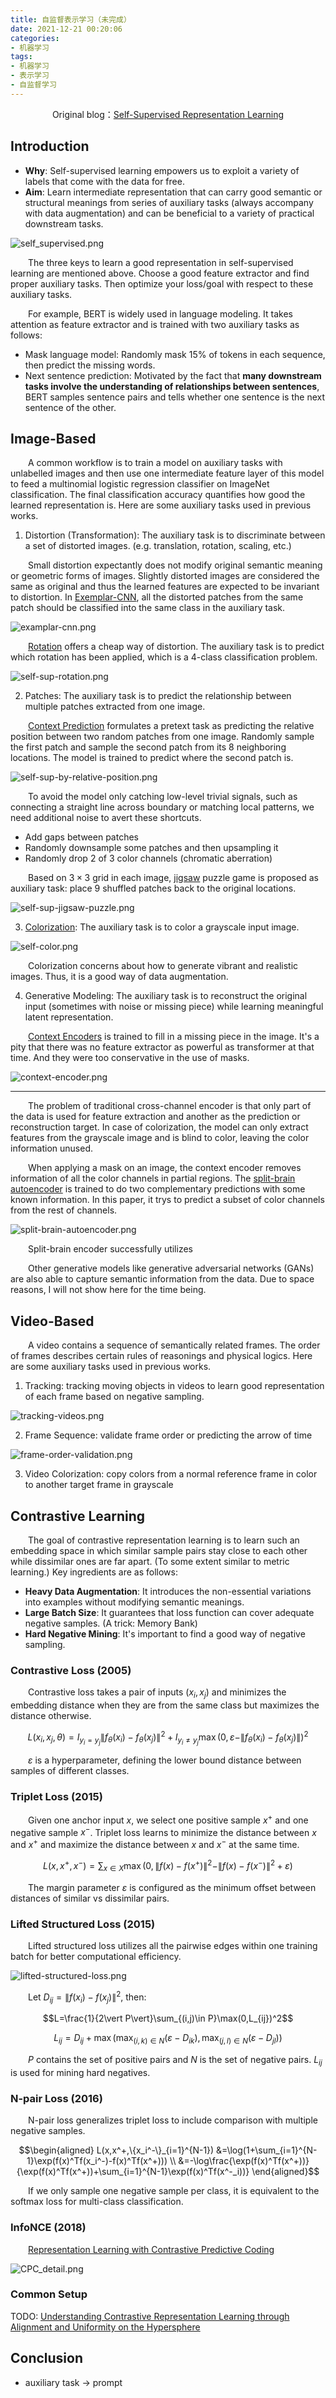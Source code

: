 ```yaml
---
title: 自监督表示学习（未完成）
date: 2021-12-21 00:20:06
categories:
- 机器学习
tags:
- 机器学习
- 表示学习
- 自监督学习
---
```


<center>Original blog：<a href="https://lilianweng.github.io/lil-log/2019/11/10/self-supervised-learning.html">Self-Supervised Representation Learning</a></center>

## Introduction
* **Why**: Self-supervised learning empowers us to exploit a variety of labels that come with the data for free.
* **Aim**: Learn intermediate representation that can carry good semantic or structural meanings from series of auxiliary tasks (always accompany with data augmentation) and can be beneficial to a variety of practical downstream tasks.

![self_supervised.png](https://s2.loli.net/2021/12/21/zGUbCme1nMju29g.png)

&emsp;&emsp;The three keys to learn a good representation in self-supervised learning are mentioned above. Choose a good feature extractor and find proper auxiliary tasks. Then optimize your loss/goal with respect to these auxiliary tasks.

&emsp;&emsp;For example, BERT is widely used in language modeling. It takes attention as feature extractor and is trained with two auxiliary tasks as follows:
* Mask language model: Randomly mask $15\%$ of tokens in each sequence, then predict the missing words.
* Next sentence prediction: Motivated by the fact that **many downstream tasks involve the understanding of relationships between sentences**, BERT samples sentence pairs and tells whether one sentence is the next sentence of the other.

## Image-Based
&emsp;&emsp;A common workflow is to train a model on auxiliary tasks with unlabelled images and then use one intermediate feature layer of this model to feed a multinomial logistic regression classifier on ImageNet classification. The final classification accuracy quantifies how good the learned representation is. Here are some auxiliary tasks used in previous works.

1. Distortion (Transformation): The auxiliary task is to discriminate between a set of distorted images. (e.g. translation, rotation, scaling, etc.)

&emsp;&emsp;Small distortion expectantly does not modify original semantic meaning or geometric forms of images. Slightly distorted images are considered the same as original and thus the learned features are expected to be invariant to distortion. In [Exemplar-CNN](https://arxiv.org/abs/1406.6909), all the distorted patches from the same patch should be classified into the same class in the auxiliary task.

![examplar-cnn.png](https://s2.loli.net/2021/12/21/RTjYDuNrHqgMlZ6.png)

&emsp;&emsp;[Rotation](https://arxiv.org/abs/1803.07728) offers a cheap way of distortion. The auxiliary task is to predict which rotation has been applied, which is a 4-class classification problem.

![self-sup-rotation.png](https://i.loli.net/2021/09/18/qH6ZhUmpI1gfLzN.png)

2. Patches: The auxiliary task is to predict the relationship between multiple patches extracted from one image.

&emsp;&emsp;[Context Prediction](https://arxiv.org/abs/1505.05192) formulates a pretext task as predicting the relative position between two random patches from one image. Randomly sample the first patch and sample the second patch from its $8$ neighboring locations. The model is trained to predict where the second patch is.

![self-sup-by-relative-position.png](https://i.loli.net/2021/09/18/ynbvsFdqGwAfCWe.png)

&emsp;&emsp;To avoid the model only catching low-level trivial signals, such as connecting a straight line across boundary or matching local patterns, we need additional noise to avert these shortcuts.
* Add gaps between patches
* Randomly downsample some patches and then upsampling it
* Randomly drop $2$ of $3$ color channels (chromatic aberration)

&emsp;&emsp;Based on $3\times3$ grid in each image, [jigsaw](https://arxiv.org/abs/1603.09246) puzzle game is proposed as auxiliary task: place $9$ shuffled patches back to the original locations.

![self-sup-jigsaw-puzzle.png](https://s2.loli.net/2021/12/22/rkZ1qLmRop7FOtx.png)

3. [Colorization](https://arxiv.org/abs/1603.08511): The auxiliary task is to color a grayscale input image.

![self-color.png](https://s2.loli.net/2021/12/22/AMt5wCdPk8jsL62.png)

&emsp;&emsp;Colorization concerns about how to generate vibrant and realistic images. Thus, it is a good way of data augmentation.

4. Generative Modeling: The auxiliary task is to reconstruct the original input (sometimes with noise or missing piece) while learning meaningful latent representation.

&emsp;&emsp;[Context Encoders](https://arxiv.org/abs/1604.07379) is trained to fill in a missing piece in the image. It's a pity that there was no feature extractor as powerful as transformer at that time. And they were too conservative in the use of masks.

![context-encoder.png](https://s2.loli.net/2021/12/22/sBItnQxG7yOPHSX.png)

---

&emsp;&emsp;The problem of traditional cross-channel encoder is that only part of the data is used for feature extraction and another as the prediction or reconstruction target. In case of colorization, the model can only extract features from the grayscale image and is blind to color, leaving the color information unused.



&emsp;&emsp;When applying a mask on an image, the context encoder removes information of all the color channels in partial regions. The [split-brain autoencoder](https://arxiv.org/abs/1611.09842) is trained to do two complementary predictions with some known information. In this paper, it trys to predict a subset of color channels from the rest of channels.

![split-brain-autoencoder.png](https://i.loli.net/2021/09/18/NeZDOjASsuY7dgk.png)


&emsp;&emsp;Split-brain encoder successfully utilizes 



&emsp;&emsp;Other generative models like generative adversarial networks (GANs) are also able to capture semantic information from the data. Due to space reasons, I will not show here for the time being.

## Video-Based
&emsp;&emsp;A video contains a sequence of semantically related frames. The order of frames describes certain rules of reasonings and physical logics. Here are some auxiliary tasks used in previous works.

1. Tracking: tracking moving objects in videos to learn good representation of each frame based on negative sampling.

![tracking-videos.png](https://i.loli.net/2021/09/18/f418SctoRhiHlX9.png)

2. Frame Sequence: validate frame order or predicting the arrow of time

![frame-order-validation.png](https://i.loli.net/2021/09/18/nN9DtUOuAr6oFdE.png)

3. Video Colorization: copy colors from a normal reference frame in color to another target frame in grayscale

## Contrastive Learning
&emsp;&emsp;The goal of contrastive representation learning is to learn such an embedding space in which similar sample pairs stay close to each other while dissimilar ones are far apart. (To some extent similar to metric learning.) Key ingredients are as follows:
* **Heavy Data Augmentation**: It introduces the non-essential variations into examples without modifying semantic meanings.
* **Large Batch Size**: It guarantees that loss function can cover adequate negative samples. (A trick: Memory Bank)
* **Hard Negative Mining**: It's important to find a good way of negative sampling.

### Contrastive Loss (2005)
&emsp;&emsp;Contrastive loss takes a pair of inputs $(x_i,x_j)$ and minimizes the embedding distance when they are from the same class but maximizes the distance otherwise.

$$L(x_i,x_j,\theta)=I_{y_i=y_j}\|f_\theta(x_i)-f_\theta(x_j)\|^2+I_{y_i\not=y_j}\max(0,\varepsilon-\|f_\theta(x_i)-f_\theta(x_j)\|)^2$$

&emsp;&emsp;$\varepsilon$ is a hyperparameter, defining the lower bound distance between samples of different classes.

### Triplet Loss (2015)
&emsp;&emsp;Given one anchor input $x$, we select one positive sample $x^+$ and one negative sample $x^-$. Triplet loss learns to minimize the distance between $x$ and $x^+$ and maximize the distance between $x$ and $x^-$ at the same time.

$$L(x,x^+,x^-)=\sum_{x\in X}\max(0,\|f(x)-f(x^+)\|^2-\|f(x)-f(x^-)\|^2+\varepsilon)$$

&emsp;&emsp;The margin parameter $\varepsilon$ is configured as the minimum offset between distances of similar vs dissimilar pairs.

### Lifted Structured Loss (2015)
&emsp;&emsp;Lifted structured loss utilizes all the pairwise edges within one training batch for better computational efficiency.

![lifted-structured-loss.png](https://i.loli.net/2021/09/18/cahWqFIDjvozxZb.png)

&emsp;&emsp;Let $D_{ij}=\|f(x_i)-f(x_j)\|^2$, then:

$$L=\frac{1}{2\vert P\vert}\sum_{(i,j)\in P}\max(0,L_{ij})^2$$

$$L_{ij}=D_{ij}+\max(\max_{(i,k)\in N}(\varepsilon-D_{ik}),\max_{(j,l)\in N}(\varepsilon-D_{jl}))$$

&emsp;&emsp;$P$ contains the set of positive pairs and $N$ is the set of negative pairs. $L_{ij}$ is used for mining hard negatives.

### N-pair Loss (2016)
&emsp;&emsp;N-pair loss generalizes triplet loss to include comparison with multiple negative samples.

$$\begin{aligned}
    L(x,x^+,\{x_i^-\}_{i=1}^{N-1}) &=\log(1+\sum_{i=1}^{N-1}\exp(f(x)^Tf(x_i^-)-f(x)^Tf(x^+))) \\
    &=-\log\frac{\exp(f(x)^Tf(x^+))}{\exp(f(x)^Tf(x^+))+\sum_{i=1}^{N-1}\exp(f(x)^Tf(x^-_i))}
\end{aligned}$$

&emsp;&emsp;If we only sample one negative sample per class, it is equivalent to the softmax loss for multi-class classification.

### InfoNCE (2018)
&emsp;&emsp;[Representation Learning with Contrastive Predictive Coding](https://plumprc.github.io/%E6%9C%BA%E5%99%A8%E5%AD%A6%E4%B9%A0/2021/08/11/Contrastive-Predictive-Coding/#)

![CPC_detail.png](https://i.loli.net/2021/08/13/msKxnL5Egf1vueb.png)

### Common Setup

TODO: [Understanding Contrastive Representation Learning through Alignment and Uniformity on the Hypersphere]()

## Conclusion
* auxiliary task -> prompt